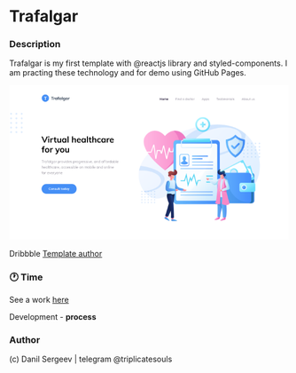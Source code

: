# Trafalgar

### Description

Trafalgar is my first template with @reactjs library and styled-components. I am practing these technology and for demo using GitHub Pages.

![Promo Section](./src/assets/git.png)

Dribbble [Template author](https://dribbble.com/shots/12514026--FIGMA-FREEBIE-Landing-page-for-a-healthcare-startup)

### 🕐 Time

See a work [here](https://triplicates.github.io/trafalgar/)

Development - **process**

### Author

(c) Danil Sergeev | telegram @triplicatesouls

